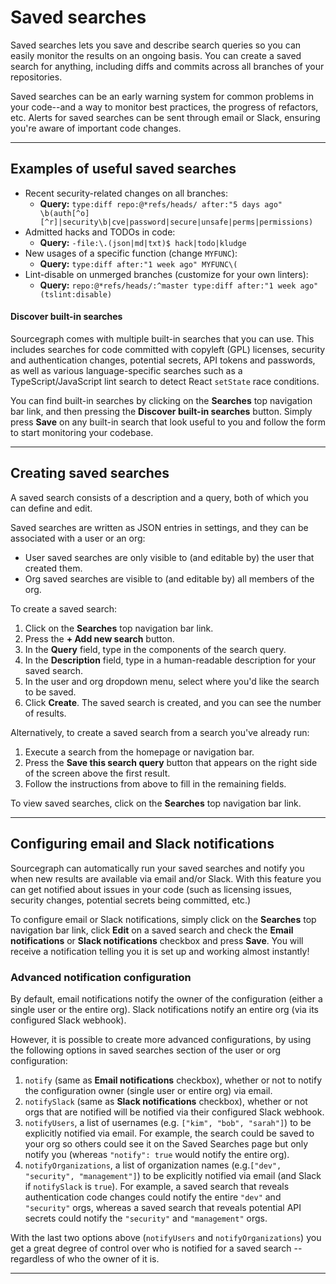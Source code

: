 # Saved searches

Saved searches lets you save and describe search queries so you can easily monitor the results on an ongoing basis. You can create a saved search for anything, including diffs and commits across all branches of your repositories.

Saved searches can be an early warning system for common problems in your code--and a way to monitor best practices, the progress of refactors, etc. Alerts for saved searches can be sent through email or Slack, ensuring you're aware of important code changes.

---

## Examples of useful saved searches

- Recent security-related changes on all branches:
  - **Query:** `type:diff repo:@*refs/heads/ after:"5 days ago" \b(auth[^o][^r]|security\b|cve|password|secure|unsafe|perms|permissions)`
- Admitted hacks and TODOs in code:
  - **Query:** `-file:\.(json|md|txt)$ hack|todo|kludge`
- New usages of a specific function (change `MYFUNC`):
  - **Query:** `type:diff after:"1 week ago" MYFUNC\(`
- Lint-disable on unmerged branches (customize for your own linters):
  - **Query:** `repo:@*refs/heads/:^master type:diff after:"1 week ago" (tslint:disable)`

#### Discover built-in searches

Sourcegraph comes with multiple built-in searches that you can use. This includes searches for code committed with copyleft (GPL) licenses, security and authentication changes, potential secrets, API tokens and passwords, as well as various language-specific searches such as a TypeScript/JavaScript lint search to detect React `setState` race conditions.

You can find built-in searches by clicking on the **Searches** top navigation bar link, and then pressing the **Discover built-in searches** button. Simply press **Save** on any built-in search that look useful to you and follow the form to start monitoring your codebase.

---

## Creating saved searches

A saved search consists of a description and a query, both of which you can define and edit.

Saved searches are written as JSON entries in settings, and they can be associated with a user or an org:

- User saved searches are only visible to (and editable by) the user that created them.
- Org saved searches are visible to (and editable by) all members of the org.

To create a saved search:

1.  Click on the **Searches** top navigation bar link.
1.  Press the **+ Add new search** button.
1.  In the **Query** field, type in the components of the search query.
1.  In the **Description** field, type in a human-readable description for your saved search.
1.  In the user and org dropdown menu, select where you'd like the search to be saved.
1.  Click **Create**. The saved search is created, and you can see the number of results.

Alternatively, to create a saved search from a search you've already run:

1.  Execute a search from the homepage or navigation bar.
1.  Press the **Save this search query** button that appears on the right side of the screen above the first result.
1.  Follow the instructions from above to fill in the remaining fields.

To view saved searches, click on the **Searches** top navigation bar link.

---

## Configuring email and Slack notifications

Sourcegraph can automatically run your saved searches and notify you when new results are available via email and/or Slack. With this feature you can get notified about issues in your code (such as licensing issues, security changes, potential secrets being committed, etc.)

To configure email or Slack notifications, simply click on the **Searches** top navigation bar link, click **Edit** on a saved search and check the **Email notifications** or **Slack notifications** checkbox and press **Save**. You will receive a notification telling you it is set up and working almost instantly!

### Advanced notification configuration

By default, email notifications notify the owner of the configuration (either a single user or the entire org). Slack notifications notify an entire org (via its configured Slack webhook).

However, it is possible to create more advanced configurations, by using the following options in saved searches section of the user or org configuration:

1.  `notify` (same as **Email notifications** checkbox), whether or not to notify the configuration owner (single user or entire org) via email.
1.  `notifySlack` (same as **Slack notifications** checkbox), whether or not orgs that are notified will be notified via their configured Slack webhook.
1.  `notifyUsers`, a list of usernames (e.g. `["kim", "bob", "sarah"]`) to be explicitly notified via email. For example, the search could be saved to your org so others could see it on the Saved Searches page but only notify you (whereas `"notify": true` would notify the entire org).
1.  `notifyOrganizations`, a list of organization names (e.g.`["dev", "security", "management"]`) to be explicitly notified via email (and Slack if `notifySlack` is `true`). For example, a saved search that reveals authentication code changes could notify the entire `"dev"` and `"security"` orgs, whereas a saved search that reveals potential API secrets could notify the `"security"` and `"management"` orgs.

With the last two options above (`notifyUsers` and `notifyOrganizations`) you get a great degree of control over who is notified for a saved search -- regardless of who the owner of it is.

---

